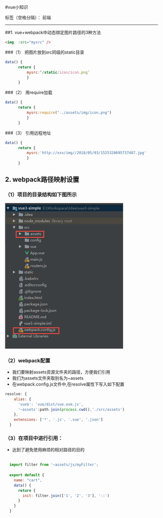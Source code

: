 #vue小知识

标签（空格分隔）： 前端

---

##1. vue+webpack中动态绑定图片路径的3种方法
```html
<img  :src="mysrc" />
```

###（1） 把图片放到src同级的static目录

```JavaScript
data() {
      return {
          mysrc:‘/static/icon/icon.png’
          }
      }
```

###（2） 用require加载

```JavaScript
data() {
      return {
          mysrc:require("../assets/img/icon.png")
          }
      }
```

###（3） 引用远程地址

```JavaScript
data() {
      return {
          mysrc:'http://xxx/img//2018/05/03/1525320695737407.jpg'
          }
      }
```

## 2. webpack路径映射设置
### （1）项目的目录结构如下图所示

![图1](1.png)

### （2）webpack配置
* 我们要映射assets资源文件夹的路径，方便我们引用
* 我们为assets文件夹取别名为~assets
* 在webpack.config.js文件中,在resolve属性下写入如下配置

```JavaScript
resolve: {
    alias: {
      'vue$': 'vue/dist/vue.esm.js',
      '~assets':path.join(process.cwd(),'./src/assets')
    },
    extensions: ['*', '.js', '.vue', '.json']
  }
```
### （3）在项目中进行引用：
* 达到了避免使用麻烦的相对路径的目的
```JavaScript

  import filter from '~assets/js/myFilter';

  export default {
    name: "cart",
    data() {
      return {
        init: filter.join(['1', '2', '3'], '::')
      }
    }
  }
```
